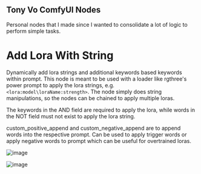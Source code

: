 ## Tony Vo ComfyUI Nodes
Personal nodes that I made since I wanted to consolidate a lot of logic to perform simple tasks.

# Add Lora With String
Dynamically add lora strings and additional keywords based keywords within prompt. This node is meant to be used with a loader like rgthree's power prompt to apply the lora strings, e.g. `<lora:model\loraName:strength>`. The node simply does string manipulations, so the nodes can be chained to apply multiple loras. 

The keywords in the AND field are required to apply the lora, while words in the NOT field must not exist to apply the lora string.

custom_positive_append and custom_negative_append are to append words into the respective prompt. Can be used to apply trigger words or apply negative words to prompt which can be useful for overtrained loras.
  
![image](https://github.com/user-attachments/assets/78ba826d-f323-4fef-a97d-ca15d07b5aef)

![image](https://github.com/user-attachments/assets/ac72418f-e80d-41f1-ac47-3fd0e131a657)
